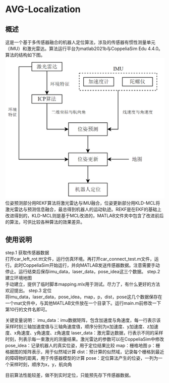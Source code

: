 # AVG-Localization
## 概述
  这是一个基于多传感器融合的机器人定位算法，涉及的传感器有惯性测量单元（IMU）和激光雷达。算法运行平台为matlab2021b与CoppeliaSim Edu 4.4.0。算法的结构如下图。
![image](https://github.com/untitled-man/AVG-Localization/blob/main/pictures/%E5%AE%9A%E4%BD%8D%E7%B3%BB%E7%BB%9F%E7%BB%93%E6%9E%84.drawio.png)
  位姿预测部分用REKF算法将激光雷达与IMU融合，位姿更新部分用KLD-MCL将激光雷达与预测信息融合，最总得到机器人的运动轨迹。REKF是在EKF的基础上改进得到的，KLD-MCL则是基于MCL改进的，MATLAB文件夹中包含了改进前后的算法，可供比较各种算法的效果差异。

## 使用说明
step.1 获取传感器数据\
  打开car_left_rot.ttt文件，运行仿真环境。再打开car_connect_test.m文件，运行。此时CoppeliaSim开始运行，并向MATLAB发送传感器数据。注意需要手动停止。运行结束后保存imu_data，laser_data，pose_idea这三个数据。
step.2 建立环境地图\
  手动建立，提供了临时脚本mapping.mlx用于测试。尽力了，有什么更好的方法欢迎提出。
step.3 定位\
  将imu_data，laser_data，pose_idea，map，p，dist，pose这几个数据保存在一个mat文件中，与其他MATLAB文件放在一个目录下。运行main.m前修改一下第10行的文件名即可。

关键变量说明：
imu_data：imu数据矩阵，包含加速度与角速度，每一行表示该采样时刻三轴加速度值与三轴角速度值，顺序分别为x加速度、y加速度、z加速度、x角速度、y角速度、z角速度
laser_data：激光雷达数据，行表示不同的采样时刻，列表示每一束激光的测量结果。激光雷达的参数可以在CoppeliaSim中修改
pose_idea：记录机器人的真实位姿，用于定位结果比较
map：栅格地图
p：栅格据图的矩阵表示，用于似然域计算
dist：预计算的似然域，记录每个栅格到最近的障碍物的距离，用于传感器模型的计算
pose：定位算法产生的位姿，一列为一个采样时刻，顺序为x，y，航向角

  目前算法性能较差，做不到实时定位，只能预先存下传感器数据。
